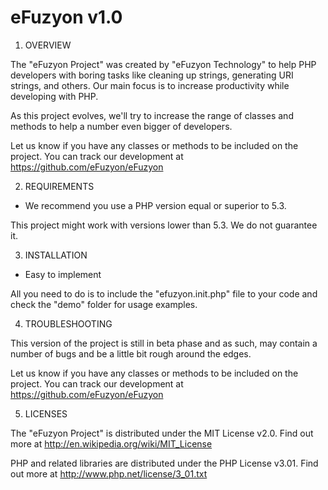 eFuzyon v1.0
=======

1. OVERVIEW

The "eFuzyon Project" was created by "eFuzyon Technology" to help PHP developers
with boring tasks like cleaning up strings, generating URI strings, and others.
Our main focus is to increase productivity while developing with PHP.

As this project evolves, we'll try to increase the range of classes and methods
to help a number even bigger of developers.

Let us know if you have any classes or methods to be included on the project.
You can track our development at https://github.com/eFuzyon/eFuzyon

2. REQUIREMENTS

- We recommend you use a PHP version equal or superior to 5.3.

This project might work with versions lower than 5.3. We do not guarantee it.

3. INSTALLATION

- Easy to implement

All you need to do is to include the "efuzyon.init.php" file to your code and
check the "demo" folder for usage examples.

4. TROUBLESHOOTING

This version of the project is still in beta phase and as such, may contain a 
number of bugs and be a little bit rough around the edges.

Let us know if you have any classes or methods to be included on the project.
You can track our development at https://github.com/eFuzyon/eFuzyon

5. LICENSES

The "eFuzyon Project" is distributed under the MIT License v2.0.
Find out more at http://en.wikipedia.org/wiki/MIT_License

PHP and related libraries are distributed under the PHP License v3.01.
Find out more at http://www.php.net/license/3_01.txt